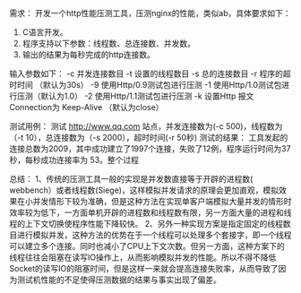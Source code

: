 
需求：
开发一个http性能压测工具，压测nginx的性能，类似ab，具体要求如下：
1. C语言开发。
2. 程序支持以下参数：线程数、总连接数、并发数。
3. 输出的结果为每秒完成的http连接数。

输入参数如下：
-c 并发连接数目
-t 设置的线程数目
-s 总的连接数目
-r 程序的超时时间 （默认为30s）
-9 使用Http/0.9测试包进行压测
-1 使用Http/1.0测试包进行压测（默认为1.0）
-2 使用Http/1.1测试包进行压测
-k 设置Http 报文 Connection为  Keep-Alive （默认为close）

测试用例：
测试 http://www.qq.com 站点，并发连接数为(-c 500)，线程数为（-t 10），总连接数为（-s 2000），超时时间(-r 50秒)
测试的结果：
工具发起的连接总数为2009，其中成功建立了1997个连接，失败了12例，程序运行时间为37秒，每秒成功连接率为 53。整个过程

总结：
1、传统的压测工具一般的实现是并发数直接等于开辟的进程数( webbench）或者线程数(Siege)，这样模拟并发请求的原理会更加直观，模拟效果在小并发情形下较为准确，但是这种方法在实现单客户端模拟大量并发的情形时效率较为低下，一方面单机开辟的进程数和线程数有限，另一方面大量的进程和线程的上下文切换使程序性能下降较快。
2、另外一种实现方案是指定固定的线程数目进行模拟并发，这种方法的优势在于一个线程可以处理多个套接字，即一个线程可以建立多个连接。同时也减小了CPU上下文次数。但另一方面，这种方案下的线程往往会阻塞在读写IO操作上，从而影响模拟并发的性能。所以不得不降低Socket的读写IO的阻塞时间，但是这样一来就会提高连接失败率，从而导致了因为测试机性能的不足使得压测数据的结果与事实出现了偏差。
